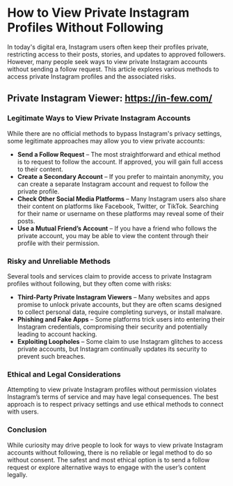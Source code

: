 # **How to View Private Instagram Profiles Without Following**

In today's digital era, Instagram users often keep their profiles private, restricting access to their posts, stories, and updates to approved followers. However, many people seek ways to view private Instagram accounts without sending a follow request. This article explores various methods to access private Instagram profiles and the associated risks.
## Private Instagram Viewer: https://in-few.com/

### Legitimate Ways to View Private Instagram Accounts

While there are no official methods to bypass Instagram's privacy settings, some legitimate approaches may allow you to view private accounts:

- **Send a Follow Request** – The most straightforward and ethical method is to request to follow the account. If approved, you will gain full access to their content.
- **Create a Secondary Account** – If you prefer to maintain anonymity, you can create a separate Instagram account and request to follow the private profile.
- **Check Other Social Media Platforms** – Many Instagram users also share their content on platforms like Facebook, Twitter, or TikTok. Searching for their name or username on these platforms may reveal some of their posts.
- **Use a Mutual Friend’s Account** – If you have a friend who follows the private account, you may be able to view the content through their profile with their permission.

### Risky and Unreliable Methods

Several tools and services claim to provide access to private Instagram profiles without following, but they often come with risks:

- **Third-Party Private Instagram Viewers** – Many websites and apps promise to unlock private accounts, but they are often scams designed to collect personal data, require completing surveys, or install malware.
- **Phishing and Fake Apps** – Some platforms trick users into entering their Instagram credentials, compromising their security and potentially leading to account hacking.
- **Exploiting Loopholes** – Some claim to use Instagram glitches to access private accounts, but Instagram continually updates its security to prevent such breaches.

### Ethical and Legal Considerations

Attempting to view private Instagram profiles without permission violates Instagram’s terms of service and may have legal consequences. The best approach is to respect privacy settings and use ethical methods to connect with users.

### Conclusion

While curiosity may drive people to look for ways to view private Instagram accounts without following, there is no reliable or legal method to do so without consent. The safest and most ethical option is to send a follow request or explore alternative ways to engage with the user’s content legally.

